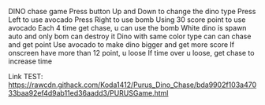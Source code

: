 DINO chase game
Press button Up and Down to change the dino type
Press Left to use avocado
Press Right to use bomb
Using 30 score point to use avocado 
Each 4 time get chase, u can use the bomb
White dino is spawn auto and only bom can destroy it
Dino with same color type can can chase and get point
Use avocado to make dino bigger and get more score
If onscreen have more than 12 point, u loose
If time over u loose, get chase to increase time

Link TEST:
https://rawcdn.githack.com/Koda1412/Purus_Dino_Chase/bda9902f103a47033baa92ef4d9ab11ed36aadd3/PURUSGame.html
